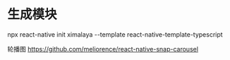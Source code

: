 
# 生成模块

npx react-native init ximalaya --template react-native-template-typescript



轮播图 https://github.com/meliorence/react-native-snap-carousel